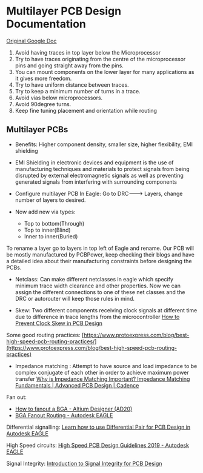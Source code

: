 # Multilayer PCB Design Documentation

[Original Google Doc](https://docs.google.com/document/d/11V8R4Qwv2B22nqZ2oEq-6VUJGhk6oecQe_GyAkEhjhQ/edit)

1. Avoid having traces in top layer below the Microprocessor
2. Try to have traces originating from the centre of the microprocessor pins and going straight away from the pins.
3. You can mount components on the lower layer for many applications as it gives more freedom.
4. Try to have uniform distance between traces.
5. Try to keep a minimum number of turns in a trace.
6. Avoid vias below microprocessors.
7. Avoid 90degree turns.
8. Keep fine tuning placement and orientation while routing 

## Multilayer PCBs

- Benefits: Higher component density, smaller size, higher flexibility, EMI shielding
- EMI Shielding in electronic devices and equipment is the use of manufacturing techniques and materials to protect signals from being disrupted by external electromagnetic signals as well as preventing generated signals from interfering with surrounding components

- Configure multilayer PCB In Eagle: Go to DRC---> Layers, change number of layers to desired. 
- Now add new via types:
  - Top to bottom(Through)
  - Top to inner(Blind)
  - Inner to inner(Buried)

To rename a layer go to layers in top left of Eagle and rename.
Our PCB will be mostly manufactured by PCBPower, keep checking their blogs and have a detailed idea about their manufacturing constraints before designing the PCBs.


- Netclass: Can make different netclasses in eagle which specify minimum trace width clearance and other properties. Now we can assign the different connections to one of these net classes and the DRC or autorouter will keep those rules in mind.

- Skew: Two different components receiving clock signals at different time due to difference in trace lengths from the microcontroller
[How to Prevent Clock Skew in PCB Design](https://resources.pcb.cadence.com/blog/2019-how-to-prevent-clock-skew-in-pcb-design)

Some good routing practices: [https://www.protoexpress.com/blog/best-high-speed-pcb-routing-practices/](https://www.protoexpress.com/blog/best-high-speed-pcb-routing-practices)

- Impedance matching : Attempt to have source and load impedance to be complex conjugate of each other in order to achieve maximum power transfer [Why is Impedance Matching Important? Impedance Matching Fundamentals | Advanced PCB Design | Cadence](https://resources.pcb.cadence.com/blog/2019-why-is-impedance-matching-important-impedance-matching-fundamentals)

Fan out:
- [How to fanout a BGA - Altium Designer (AD20)](https://www.youtube.com/watch?v=1A9XDI18pLA)
- [BGA Fanout Routing - Autodesk EAGLE](https://www.youtube.com/watch?v=XgJomyAvxrA)

Differential signalling: [Learn how to use Differential Pair for PCB Design in Autodesk EAGLE](https://www.youtube.com/watch?v=GAu8aP3qAwE)

High Speed circuits: [High Speed PCB Design Guidelines 2019 - Autodesk EAGLE](https://youtu.be/HDMW2GFEyTs)

Signal Integrity: [Introduction to Signal Integrity for PCB Design](https://youtu.be/TExobD7vDUY)
